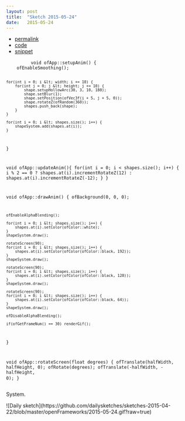 ```yaml
---
layout: post
title:  "Sketch 2015-05-24"
date:   2015-05-24
---
```

<div class="code">
    <ul>
		<li><a href="{% post_url 2015-05-24-sketch %}">permalink</a></li>
		<li><a href="https://github.com/dailysketches/dailySketches/tree/master/sketches/2015-05-24">code</a></li>
		<li><a href="#" class="snippet-button">snippet</a></li>
	</ul>
    <pre class="snippet">
        <code class="cpp">void ofApp::setupAnim() {
    ofEnableSmoothing();
    
    for(int i = 0; i &lt; width; i += 10) {
        for(int j = 0; j &lt; height; j += 10) {
            shape.setupHollowArc(30, 3, 10, 180);
            shape.setBlur(1);
            shape.setPosition(ofVec3f(i + 5, j + 5, 0));
            shape.rotateZ(ofRandom(360));
            shapes.push_back(shape);
        }
    }
    
    for(int i = 0; i &lt; shapes.size(); i++) {
        shapeSystem.add(shapes.at(i));
    }
}

void ofApp::updateAnim(){
    for(int i = 0; i &lt; shapes.size(); i++) {
        i % 2 == 0 ?
            shapes.at(i).incrementRotateZ(12) :
            shapes.at(i).incrementRotateZ(-12);
    }
}

void ofApp::drawAnim() {
    ofBackground(0, 0, 0);
    
    ofEnableAlphaBlending();
    
    for(int i = 0; i &lt; shapes.size(); i++) {
        shapes.at(i).setColor(ofColor::white);
    }
    shapeSystem.draw();
    
    rotateScreen(90);
    for(int i = 0; i &lt; shapes.size(); i++) {
        shapes.at(i).setColor(ofColor(ofColor::black, 192));
    }
    shapeSystem.draw();
    
    rotateScreen(90);
    for(int i = 0; i &lt; shapes.size(); i++) {
        shapes.at(i).setColor(ofColor(ofColor::black, 128));
    }
    shapeSystem.draw();
    
    rotateScreen(90);
    for(int i = 0; i &lt; shapes.size(); i++) {
        shapes.at(i).setColor(ofColor(ofColor::black, 64));
    }
    shapeSystem.draw();
    
    ofDisableAlphaBlending();
    
    if(ofGetFrameNum() == 30) renderGif();
}

void ofApp::rotateScreen(float degrees) {
    ofTranslate(halfWidth, halfHeight, 0);
    ofRotate(degrees);
    ofTranslate(-halfWidth, -halfHeight, 0);
}</code>
    </pre>
</div>
<p class="description">System.</p>
![Daily sketch](https://github.com/dailysketches/sketches-2015-04-22/blob/master/openFrameworks/2015-05-24.gif?raw=true)
